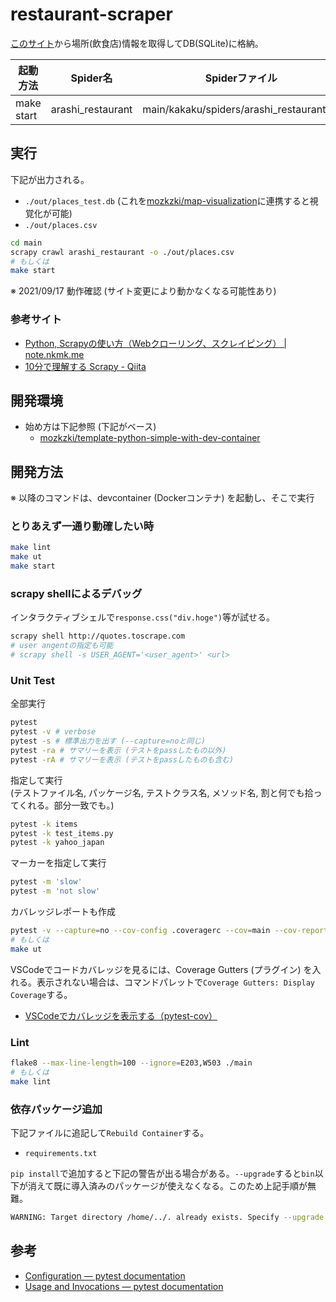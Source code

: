# restaurant-scraper

[このサイト](https://kakaku.com/tv/channel=4/programID=23065/category=restaurant)から場所(飲食店)情報を取得してDB(SQLite)に格納。

| 起動方法 | Spider名 | Spiderファイル |
|--|--|--|
| make start | arashi_restaurant | main/kakaku/spiders/arashi_restaurant.py |

## 実行

下記が出力される。

- `./out/places_test.db` (これを[mozkzki/map-visualization](https://github.com/mozkzki/map-visualization)に連携すると視覚化が可能)
- `./out/places.csv`

```sh
cd main
scrapy crawl arashi_restaurant -o ./out/places.csv
# もしくは
make start
```

※ 2021/09/17 動作確認 (サイト変更により動かなくなる可能性あり)

### 参考サイト

- [Python, Scrapyの使い方（Webクローリング、スクレイピング） | note.nkmk.me](https://note.nkmk.me/python-scrapy-tutorial/)
- [10分で理解する Scrapy - Qiita](https://qiita.com/Chanmoro/items/f4df85eb73b18d902739)

## 開発環境

- 始め方は下記参照 (下記がベース)
  - [mozkzki/template-python-simple-with-dev-container](https://github.com/mozkzki/template-python-simple-with-dev-container)

## 開発方法

※ 以降のコマンドは、devcontainer (Dockerコンテナ) を起動し、そこで実行

### とりあえず一通り動確したい時

```sh
make lint
make ut
make start
```

### scrapy shellによるデバッグ

インタラクティブシェルで`response.css("div.hoge")`等が試せる。

```sh
scrapy shell http://quotes.toscrape.com
# user angentの指定も可能
# scrapy shell -s USER_AGENT='<user_agent>' <url>
```

### Unit Test

全部実行

```sh
pytest
pytest -v # verbose
pytest -s # 標準出力を出す (--capture=noと同じ)
pytest -ra # サマリーを表示 (テストをpassしたもの以外)
pytest -rA # サマリーを表示 (テストをpassしたものも含む)
```

指定して実行  
(テストファイル名, パッケージ名, テストクラス名, メソッド名, 割と何でも拾ってくれる。部分一致でも。)

```sh
pytest -k items
pytest -k test_items.py
pytest -k yahoo_japan
```

マーカーを指定して実行

```sh
pytest -m 'slow'
pytest -m 'not slow'
```

カバレッジレポートも作成

```sh
pytest -v --capture=no --cov-config .coveragerc --cov=main --cov-report=xml --cov-report=term-missing .
# もしくは
make ut
```

VSCodeでコードカバレッジを見るには、Coverage Gutters (プラグイン) を入れる。表示されない場合は、コマンドパレットで`Coverage Gutters: Display Coverage`する。

- [VSCodeでカバレッジを表示する（pytest-cov）](https://zenn.dev/tyoyo/articles/769df4b7eb9398)

### Lint

```sh
flake8 --max-line-length=100 --ignore=E203,W503 ./main
# もしくは
make lint
```

### 依存パッケージ追加

下記ファイルに追記して`Rebuild Container`する。

- `requirements.txt`

`pip install`で追加すると下記の警告が出る場合がある。`--upgrade`すると`bin`以下が消えて既に導入済みのパッケージが使えなくなる。このため上記手順が無難。

```zsh
WARNING: Target directory /home/../. already exists. Specify --upgrade to force replacement.
```

## 参考

- [Configuration — pytest documentation](https://docs.pytest.org/en/6.2.x/customize.html)
- [Usage and Invocations — pytest documentation](https://docs.pytest.org/en/6.2.x/usage.html)
